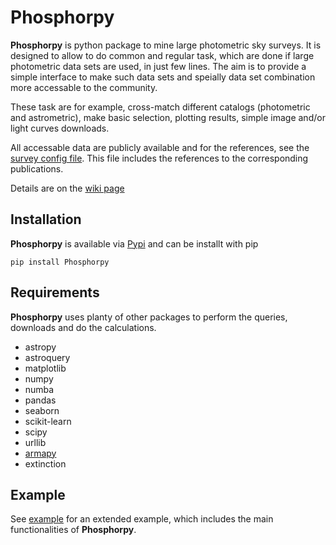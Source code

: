 # Phosphorpy
**Phosphorpy** is python package to mine large photometric sky surveys. 
It is designed to allow to do common and regular task, which are done if
large photometric data sets are used, in just few lines. 
The aim is to provide a simple interface to make such data sets and 
speially data set combination more accessable to the community.

These task are for example, cross-match different catalogs (photometric and 
astrometric), make basic selection, plotting results, simple image and/or
light curves downloads.

All accessable data are publicly available and for the references, see the
[survey config file](https://gitlab.sron.nl/asg/jonker/Phosphorpy/blob/master/Phosphorpy/local/survey.conf).
This file includes the references to the corresponding publications.

Details are on the [wiki page](https://gitlab.sron.nl/patrickr/Phosphorpy/wikis/home)

## Installation
**Phosphorpy** is available via [Pypi](https://pypi.org/) and can be installt with pip
```
pip install Phosphorpy
```

## Requirements
**Phosphorpy** uses planty of other packages to perform the queries, downloads
and do the calculations.

* astropy
* astroquery
* matplotlib
* numpy
* numba
* pandas
* seaborn
* scikit-learn
* scipy
* urllib
* [armapy](https://github.com/patrickRauer/armapy)
* extinction

## Example
See [example](https://gitlab.sron.nl/patrickr/Phosphorpy/wikis/Example) for
an extended example, which includes the main functionalities of **Phosphorpy**.
